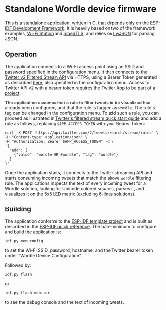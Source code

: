 # Standalone Wordle device firmware

This is a standalone application, written in C, that depends only on the [ESP-IDF Development Framework](https://github.com/espressif/esp-idf). It is heavily based on two of the framework examples, [Wi-Fi Station](https://github.com/espressif/esp-idf/tree/master/examples/wifi/getting_started/station) and [mbedTLS](https://github.com/espressif/esp-idf/tree/master/examples/protocols/https_mbedtls), and relies on [LwJSON](https://github.com/MaJerle/lwjson) for parsing JSON.

## Operation

The application connects to a Wi-Fi access point using an SSID and password specified in the configuration menu. It then connects to the [Twitter v2 Filtered Stream API](https://developer.twitter.com/en/docs/twitter-api/tweets/filtered-stream/introduction) via HTTPS, using a Bearer Token generated as described [here](https://developer.twitter.com/en/docs/authentication/oauth-2-0/bearer-tokens), also specified in the configuration menu. Access to Twitter API v2 with a bearer token requires the Twitter App to be part of a [project](https://developer.twitter.com/en/docs/projects/overview).

The application assumes that a rule to filter tweets to be visualized has already been configured, and that the rule is tagged as `wordle`. The rule's tag can be changed in the configuration menu. To add such a rule, you can proceed as illustrated in [Twitter's filtered stream quick start guide](https://developer.twitter.com/en/docs/twitter-api/tweets/filtered-stream/quick-start) and add a rule as follows, replacing `$APP_ACCESS_TOKEN` with your Bearer Token:

```shell
curl -X POST 'https://api.twitter.com/2/tweets/search/stream/rules' \
-H "Content-type: application/json" \
-H "Authorization: Bearer $APP_ACCESS_TOKEN" -d \
'{
  "add": [
    {"value": "wordle OR #wordle", "tag": "wordle"}
  ]
}'
```

Once the application starts, it connects to the Twitter streaming API and starts consuming incoming tweets that match the above `wordle` filtering rule. The applications inspects the text of every incoming tweet for a Wordle solution, looking for Unicode colored squares, parses it, and visualizes it on the 5x5 LED matrix (excluding 6-lines solutions).

## Building

The application conforms to the [ESP-IDF template project](https://github.com/espressif/esp-idf-template) and is built as described in the [ESP-IDF quick reference](https://github.com/espressif/esp-idf#quick-reference). The bare minimum to configure and build the application is:

`idf.py menuconfig`

to set the Wi-Fi SSID, password, hostname, and the Twitter bearer token under "Wordle Device Configuration".

Followed by:

`idf.py flash`

or

`idf.py flash monitor`

to see the debug console and the text of incoming tweets.
